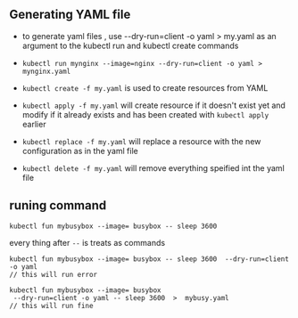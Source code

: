 ## Generating YAML file

- to generate yaml files , use --dry-run=client -o yaml > my.yaml   as an argument to the kubectl run and kubectl create commands

- `kubectl run mynginx --image=nginx --dry-run=client -o yaml > mynginx.yaml`

- `kubectl create -f my.yaml` is used to create resources from YAML 

- `kubectl apply -f my.yaml` will create resource if it doesn't exist yet and modify if it already exists and has been created with `kubectl apply` earlier

- `kubectl replace -f my.yaml`  will replace a resource with the new configuration as in the yaml file

- `kubectl delete -f my.yaml` will remove everything speified int the yaml file

## runing command

```
kubectl fun mybusybox --image= busybox -- sleep 3600
```

every thing after `--` is treats as commands

```
kubectl fun mybusybox --image= busybox -- sleep 3600  --dry-run=client -o yaml
// this will run error
```

```
kubectl fun mybusybox --image= busybox  
 --dry-run=client -o yaml -- sleep 3600  >  mybusy.yaml
// this will run fine
```
